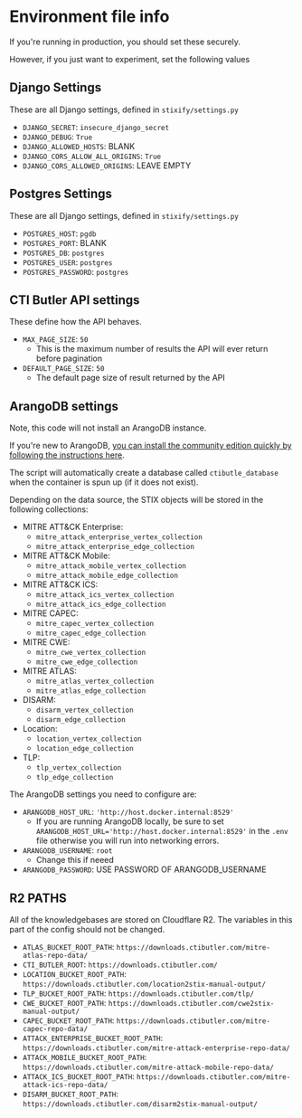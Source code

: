 # Environment file info

If you're running in production, you should set these securely.

However, if you just want to experiment, set the following values

## Django Settings

These are all Django settings, defined in `stixify/settings.py`

* `DJANGO_SECRET`: `insecure_django_secret`
* `DJANGO_DEBUG`: `True`
* `DJANGO_ALLOWED_HOSTS`: BLANK
* `DJANGO_CORS_ALLOW_ALL_ORIGINS`: `True`
* `DJANGO_CORS_ALLOWED_ORIGINS`: LEAVE EMPTY

## Postgres Settings

These are all Django settings, defined in `stixify/settings.py`

* `POSTGRES_HOST`: `pgdb`
* `POSTGRES_PORT`: BLANK
* `POSTGRES_DB`: `postgres`
* `POSTGRES_USER`: `postgres`
* `POSTGRES_PASSWORD`: `postgres`

## CTI Butler API settings

These define how the API behaves.

* `MAX_PAGE_SIZE`: `50`
	* This is the maximum number of results the API will ever return before pagination
* `DEFAULT_PAGE_SIZE`: `50`
	* The default page size of result returned by the API

## ArangoDB settings

Note, this code will not install an ArangoDB instance.

If you're new to ArangoDB, [you can install the community edition quickly by following the instructions here](https://arangodb.com/community-server/).

The script will automatically create a database called `ctibutle_database` when the container is spun up (if it does not exist).

Depending on the data source, the STIX objects will be stored in the following collections:


* MITRE ATT&CK Enterprise:
	* `mitre_attack_enterprise_vertex_collection`
	* `mitre_attack_enterprise_edge_collection`
* MITRE ATT&CK Mobile: 
	* `mitre_attack_mobile_vertex_collection`
	* `mitre_attack_mobile_edge_collection`
* MITRE ATT&CK ICS:
	* `mitre_attack_ics_vertex_collection`
	* `mitre_attack_ics_edge_collection`
* MITRE CAPEC:
	* `mitre_capec_vertex_collection`
	* `mitre_capec_edge_collection`
* MITRE CWE: 
	* `mitre_cwe_vertex_collection`
	* `mitre_cwe_edge_collection`
* MITRE ATLAS: 
	* `mitre_atlas_vertex_collection`
	* `mitre_atlas_edge_collection`
* DISARM: 
	* `disarm_vertex_collection`
	* `disarm_edge_collection`
* Location: 
	* `location_vertex_collection`
	* `location_edge_collection`
* TLP: 
	* `tlp_vertex_collection`
	* `tlp_edge_collection`

The ArangoDB settings you need to configure are:

* `ARANGODB_HOST_URL`: `'http://host.docker.internal:8529'`
	* If you are running ArangoDB locally, be sure to set `ARANGODB_HOST_URL='http://host.docker.internal:8529'` in the `.env` file otherwise you will run into networking errors.
* `ARANGODB_USERNAME`: `root`
	* Change this if neeed
* `ARANGODB_PASSWORD`: USE PASSWORD OF ARANGODB_USERNAME


## R2 PATHS

All of the knowledgebases are stored on Cloudflare R2. The variables in this part of the config should not be changed.

* `ATLAS_BUCKET_ROOT_PATH`: `https://downloads.ctibutler.com/mitre-atlas-repo-data/`
* `CTI_BUTLER_ROOT`: `https://downloads.ctibutler.com/`
* `LOCATION_BUCKET_ROOT_PATH`: `https://downloads.ctibutler.com/location2stix-manual-output/`
* `TLP_BUCKET_ROOT_PATH`: `https://downloads.ctibutler.com/tlp/`
* `CWE_BUCKET_ROOT_PATH`: `https://downloads.ctibutler.com/cwe2stix-manual-output/`
* `CAPEC_BUCKET_ROOT_PATH`: `https://downloads.ctibutler.com/mitre-capec-repo-data/`
* `ATTACK_ENTERPRISE_BUCKET_ROOT_PATH`: `https://downloads.ctibutler.com/mitre-attack-enterprise-repo-data/`
* `ATTACK_MOBILE_BUCKET_ROOT_PATH`: `https://downloads.ctibutler.com/mitre-attack-mobile-repo-data/`
* `ATTACK_ICS_BUCKET_ROOT_PATH`: `https://downloads.ctibutler.com/mitre-attack-ics-repo-data/`
* `DISARM_BUCKET_ROOT_PATH`: `https://downloads.ctibutler.com/disarm2stix-manual-output/`